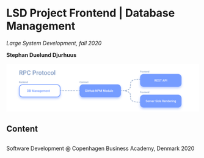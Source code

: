   
  
  
  
  
#  LSD Project Frontend | Database Management
  
  
_Large System Development, fall 2020_
  
**Stephan Duelund Djurhuus**
  
![cover image](/assets/cover.png?0.4576800620858801 )  
  
##  Content
  
  
  
  
## 
  
  
Software Development @ Copenhagen Business Academy, Denmark 2020
  